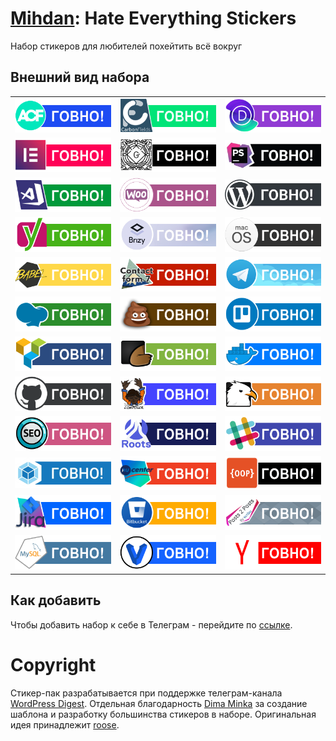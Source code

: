 # [Mihdan](https://github.com/mihdan/mihdan-hate-everything-stickers): Hate Everything Stickers
Набор стикеров для любителей похейтить всё вокруг

## Внешний вид набора

|                                                                                                 |                                                                               |                                                                             |
|-------------------------------------------------------------------------------------------------|-------------------------------------------------------------------------------|-----------------------------------------------------------------------------|
| ![Mihdan: Hate Everything Stickers - Advanced Custom Fields](./dist/advanced-custom-fields.png) | ![Mihdan: Hate Everything Stickers - Carbon Fields](./dist/carbon-fields.png) | ![Mihdan: Hate Everything Stickers - Divi](./dist/divi.png)                 |
| ![Mihdan: Hate Everything Stickers - Elementor](./dist/elementor.png)                           | ![Mihdan: Hate Everything Stickers - Gutenberg](./dist/gutenberg.png)         | ![Mihdan: Hate Everything Stickers - PhpStorm](./dist/phpstorm.png)         |
| ![Mihdan: Hate Everything Stickers - VsCode](./dist/vscode.png)                                 | ![Mihdan: Hate Everything Stickers - Woocommerce](./dist/woocommerce.png)     | ![Mihdan: Hate Everything Stickers - WordPress](./dist/wordpress.png)       |
| ![Mihdan: Hate Everything Stickers - Yoast](./dist/yoast.png)                                   | ![Mihdan: Hate Everything Stickers - Brizy](./dist/brizy.png)                 | ![Mihdan: Hate Everything Stickers - macOS](./dist/macos.png)               |
| ![Mihdan: Hate Everything Stickers - Babel](./dist/babel.png)                                   | ![Mihdan: Hate Everything Stickers - Contact form 7](./dist/cf7.png)          | ![Mihdan: Hate Everything Stickers - Telegram](./dist/telegram.png)         |
| ![Mihdan: Hate Everything Stickers - WP Bakery](./dist/wpbakery.png)                            | ![Mihdan: Hate Everything Stickers - Shit](./dist/shit.png)                   | ![Mihdan: Hate Everything Stickers - Trello](./dist/trello.png)             |
| ![Mihdan: Hate Everything Stickers - Visual composer](./dist/visual-composer.png)               | ![Mihdan: Hate Everything Stickers - Themeforest](./dist/themeforest.png)     | ![Mihdan: Hate Everything Stickers - Docker](./dist/docker.png)             |
| ![Mihdan: Hate Everything Stickers - GiHub](./dist/github.png)                                  | ![Mihdan: Hate Everything Stickers - Composer](./dist/composer.png)           | ![Mihdan: Hate Everything Stickers - Codecanyon](./dist/codecanyon.png)     |
| ![Mihdan: Hate Everything Stickers - SEO](./dist/seo.png)                                       | ![Mihdan: Hate Everything Stickers - Roots](./dist/roots.png)                 | ![Mihdan: Hate Everything Stickers - Slack](./dist/slack.png)               |
| ![Mihdan: Hate Everything Stickers - Webpack](./dist/webpack.png)                               | ![Mihdan: Hate Everything Stickers - RU Center](./dist/nic-ru-center.png)     | ![Mihdan: Hate Everything Stickers - OOP](./dist/oop.png)                   |
| ![Mihdan: Hate Everything Stickers - Jira](./dist/jira.png)                                     | ![Mihdan: Hate Everything Stickers - Bitbucket](./dist/bitbucket.png)         | ![Mihdan: Hate Everything Stickers - Posts 2 posts](./dist/posts2posts.png) |
| ![Mihdan: Hate Everything Stickers - MySQL](./dist/mysql.png)                                   | ![Mihdan: Hate Everything Stickers - Vagrant](./dist/vagrant.png)             | ![Mihdan: Hate Everything Stickers - Yandex](./dist/yandex.png)             |

## Как добавить

Чтобы добавить набор к себе в Телеграм - перейдите по [ссылке](https://t.me/addstickers/r223r23r23).

# Copyright

Стикер-пак разрабатывается при поддержке телеграм-канала [WordPress Digest](https://t.me/wordpress_digest). Отдельная благодарность [Dima Minka](https://github.com/DimaMinka) за создание шаблона и разработку большинства стикеров в наборе. Оригинальная идея принадлежит [roose](https://github.com/roose?).
